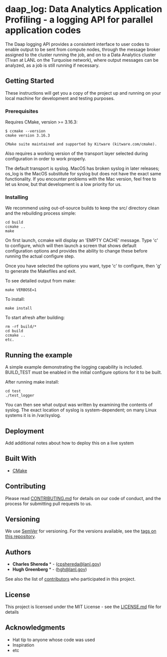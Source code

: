 # daap_log: Data Analytics Application Profiling - a logging API for parallel application codes

The Daap logging API provides a consistent interface to user codes to enable output to be sent from compute nodes, through the message broker assigned to the cluster running the job, and on to a Data Analytics cluster (Tivan at LANL on the Turquoise network), where output messages can be analyzed, as a job is still running if necessary.

## Getting Started

These instructions will get you a copy of the project up and running on your local machine for development and testing purposes.

### Prerequisites

Requires CMake, version >= 3.16.3: 

```
$ ccmake --version
cmake version 3.16.3

CMake suite maintained and supported by Kitware (kitware.com/cmake).
```

Also requires a working version of the transport layer selected during configuration in order to work properly. 

The default transport is syslog. MacOS has broken syslog in later releases; os_log is the MacOS substitute for syslog but does not have the exact same functionality. If you encounter problems with the Mac version, feel free to let us know, but that development is a low priority for us.

### Installing

We recommend using out-of-source builds to keep the src/ directory clean and the rebuilding process simple:

```
cd build
ccmake .. 
make
```

On first launch, ccmake will display an 'EMPTY CACHE' message. Type 'c' to configure, which will then launch a 
screen that shows default configuration options and provides the ability to change these before running the 
actual configure step. 

Once you have selected the options you want, type 'c' to configure, then 'g' to generate the Makefiles and exit.

To see detailed output from make:

```
make VERBOSE=1
```

To install:

```
make install
```

To start afresh after building:
```
rm -rf build/*
cd build
ccmake ..
etc.
```

## Running the example

A simple example demonstrating the logging capability is included. BUILD_TEST must be enabled in
the initial configure options for it to be built.

After running make install:

```
cd test
./test_logger
```

You can then see what output was written by examining the contents of syslog. The exact location
of syslog is system-dependent; on many Linux systems it is in /var/syslog.

## Deployment

Add additional notes about how to deploy this on a live system

## Built With

* [CMake](http://www.cmake.org/)

## Contributing

Please read [CONTRIBUTING.md](https://github.com/daap_log/xxx) for details on our code of conduct, and the process for submitting pull requests to us.

## Versioning

We use [SemVer](http://semver.org/) for versioning. For the versions available, see the [tags on this repository](https://github.com/your/project/tags). 

## Authors

* **Charles Shereda** * - (cpshereda@lanl.gov)
* **Hugh Greenberg**  * - (hgh@lanl.gov)

See also the list of [contributors](https://github.com/daap_log/contributors) who participated in this project.

## License

This project is licensed under the MIT License - see the [LICENSE.md](LICENSE.md) file for details

## Acknowledgments

* Hat tip to anyone whose code was used
* Inspiration
* etc



